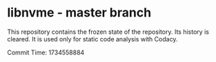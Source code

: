 # libnvme - master branch

This repository contains the frozen state of the repository.
Its history is cleared. It is used only for static code
analysis with Codacy.

Commit Time: 1734558884